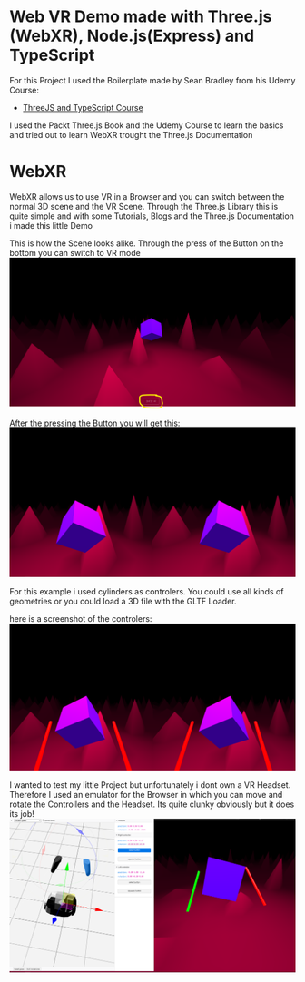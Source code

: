 # Web VR Demo made with Three.js (WebXR), Node.js(Express) and TypeScript

For this Project I used the Boilerplate made by Sean Bradley from his Udemy Course: 
* [ThreeJS and TypeScript Course](https://www.udemy.com/course/threejs-tutorials/?referralCode=4C7E1DE91C3E42F69D0F)

I used the Packt Three.js Book and the Udemy Course to learn the basics and tried out to learn WebXR trought the Three.js Documentation


# WebXR

WebXR allows us to use VR in a Browser and you can switch between the normal 3D scene and the VR Scene. Through the Three.js Library this is quite simple and with some Tutorials, Blogs and the Three.js Documentation i made this little Demo

This is how the Scene looks alike. Through the press of the Button on the bottom you can switch to VR mode
![screenshot1](https://raw.githubusercontent.com/QuekZ/WebVR_Test/main/src/client/screenshots/screenshot1.PNG)

After the pressing the Button you will get this:
![screenshot2](https://raw.githubusercontent.com/QuekZ/WebVR_Test/main/src/client/screenshots/screenshot2.PNG)

For this example i used cylinders as controlers. You could use all kinds of geometries or you could  load a 3D file with the GLTF Loader.

here is a screenshot of the controlers:
![screenshot3](https://raw.githubusercontent.com/QuekZ/WebVR_Test/main/src/client/screenshots/screenshot3.PNG)

I wanted to test my little Project but unfortunately i dont own a VR Headset. Therefore I used an emulator for the Browser in which you can move and rotate the Controllers and the Headset. Its quite clunky obviously but it does its job!
![screenshot4](https://raw.githubusercontent.com/QuekZ/WebVR_Test/main/src/client/screenshots/screenshot4.PNG)


